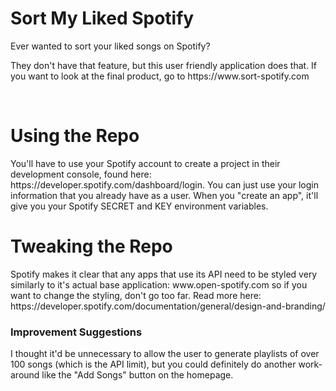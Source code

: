 <h1>Sort My Liked Spotify</h1>
<p>
  Ever wanted to sort your liked songs on Spotify?
</p>
<p>
  They don't have that feature, but this user friendly application does that.  If you want to look at the final product, go to https://www.sort-spotify.com
</p>
</br>

<h1>Using the Repo</h1>
<p>
  You'll have to use your Spotify account to create a project in their development console, found here: https://developer.spotify.com/dashboard/login.  
  You can just use your login information that you already have as a user.  When you "create an app", it'll give you your Spotify SECRET and KEY environment variables.
</p>
<h1>Tweaking the Repo</h1>
<p>
  Spotify makes it clear that any apps that use its API need to be styled very similarly to it's actual base application: www.open-spotify.com so if you want to 
  change the styling, don't go too far.  Read more here: https://developer.spotify.com/documentation/general/design-and-branding/
</p>
<h3>
  Improvement Suggestions
</h3>
<p>
  I thought it'd be unnecessary to allow the user to generate playlists of over 100 songs (which is the API limit), but you could definitely do another work-around 
  like the "Add Songs" button on the homepage.
</p>
